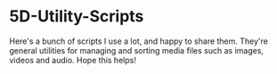 # 5D-Utility-Scripts

Here's a bunch of scripts I use a lot, and happy to share them.  They're general utilities for managing and sorting media files such as images, videos and audio.
Hope this helps!

